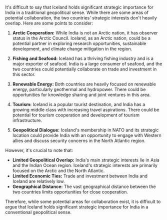It's difficult to say that Iceland holds significant strategic importance for India in a traditional geopolitical sense. While there are some areas of potential collaboration, the two countries' strategic interests don't heavily overlap. Here are some points to consider:

1. **Arctic Cooperation:** While India is not an Arctic nation, it has observer status in the Arctic Council. Iceland, as an Arctic nation, could be a potential partner in exploring research opportunities, sustainable development, and climate change mitigation in the region.

2. **Fishing and Seafood:** Iceland has a thriving fishing industry and is a major exporter of seafood. India is a large consumer of seafood, and the two countries could potentially collaborate on trade and investment in this sector.

3. **Renewable Energy:** Both countries are heavily focused on renewable energy, particularly geothermal and hydropower. There could be opportunities for knowledge sharing and joint ventures in this area.

4. **Tourism:** Iceland is a popular tourist destination, and India has a growing middle class with increasing travel aspirations. There could be potential for tourism cooperation and development of tourism infrastructure.

5. **Geopolitical Dialogue:**  Iceland's membership in NATO and its strategic location could provide India with an opportunity to engage with Western allies and discuss security concerns in the North Atlantic region.

However, it's crucial to note that:

* **Limited Geopolitical Overlap:** India's main strategic interests lie in Asia and the Indian Ocean region. Iceland's strategic interests are primarily focused on the Arctic and the North Atlantic. 
* **Limited Economic Ties:**  Trade and investment between India and Iceland are relatively low.
* **Geographical Distance:** The vast geographical distance between the two countries limits opportunities for close cooperation.

Therefore, while some potential areas for collaboration exist, it is difficult to argue that Iceland holds significant strategic importance for India in a conventional geopolitical sense.
